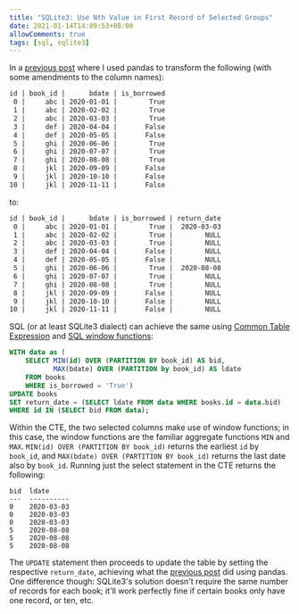```yaml
---
title: "SQLite3: Use Nth Value in First Record of Selected Groups"
date: 2021-01-14T14:09:53+08:00
allowComments: true
tags: [sql, sqlite3]
---
```


In a [previous post][prev-post] where I used pandas to transform the following
(with some amendments to the column names):

```html
id | book_id |      bdate | is_borrowed
 0 |     abc | 2020-01-01 |        True
 1 |     abc | 2020-02-02 |        True
 2 |     abc | 2020-03-03 |        True
 3 |     def | 2020-04-04 |       False
 4 |     def | 2020-05-05 |       False
 5 |     ghi | 2020-06-06 |        True
 6 |     ghi | 2020-07-07 |        True
 7 |     ghi | 2020-08-08 |        True
 8 |     jkl | 2020-09-09 |       False
 9 |     jkl | 2020-10-10 |       False
10 |     jkl | 2020-11-11 |       False
```

to:

```html
id | book_id |      bdate | is_borrowed | return_date
 0 |     abc | 2020-01-01 |        True |  2020-03-03
 1 |     abc | 2020-02-02 |        True |        NULL
 2 |     abc | 2020-03-03 |        True |        NULL
 3 |     def | 2020-04-04 |       False |        NULL
 4 |     def | 2020-05-05 |       False |        NULL
 5 |     ghi | 2020-06-06 |        True |  2020-08-08
 6 |     ghi | 2020-07-07 |        True |        NULL
 7 |     ghi | 2020-08-08 |        True |        NULL
 8 |     jkl | 2020-09-09 |       False |        NULL
 9 |     jkl | 2020-10-10 |       False |        NULL
10 |     jkl | 2020-11-11 |       False |        NULL
```

SQL (or at least SQLite3 dialect) can achieve the same using
[Common Table Expression][cte] and [SQL window functions][winfn]:

```sql {linenos=table,hl_lines=[2,3]}
WITH data as (
    SELECT MIN(id) OVER (PARTITION BY book_id) AS bid,
           MAX(bdate) OVER (PARTITION by book_id) AS ldate
    FROM books
    WHERE is_borrowed = 'True')
UPDATE books
SET return_date = (SELECT ldate FROM data WHERE books.id = data.bid)
WHERE id IN (SELECT bid FROM data);
```

Within the CTE, the two selected columns make use of window functions; in this
case, the window functions are the familiar aggregate functions `MIN` and `MAX`.
`MIN(id) OVER (PARTITION BY book_id)` returns the earliest `id` by `book_id`,
and `MAX(bdate) OVER (PARTITION BY book_id)` returns the last date also
by `book_id`. Running just the select statement in the CTE returns the
following:

```
bid  ldate
---  ----------
0    2020-03-03
0    2020-03-03
0    2020-03-03
5    2020-08-08
5    2020-08-08
5    2020-08-08
```

The `UPDATE` statement then proceeds to update the table by setting the
respective `return_date`, achieving what the [previous post][prev-post]
did using pandas. One difference though: SQLite3's solution doesn't require
the same number of records for each book; it'll work perfectly fine if
certain books only have one record, or ten, etc.

[prev-post]: ../2020-06-13-pandas-use-nth-value-in-first-rec-of-selected-groups/
[cte]: https://www.essentialsql.com/introduction-common-table-expressions-ctes/
[winfn]: https://www.essentialsql.com/sql-window-functions/
